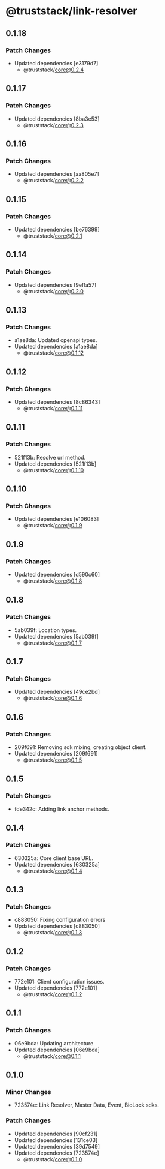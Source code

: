 # @truststack/link-resolver

## 0.1.18

### Patch Changes

- Updated dependencies [e3179d7]
  - @truststack/core@0.2.4

## 0.1.17

### Patch Changes

- Updated dependencies [8ba3e53]
  - @truststack/core@0.2.3

## 0.1.16

### Patch Changes

- Updated dependencies [aa805e7]
  - @truststack/core@0.2.2

## 0.1.15

### Patch Changes

- Updated dependencies [be76399]
  - @truststack/core@0.2.1

## 0.1.14

### Patch Changes

- Updated dependencies [9effa57]
  - @truststack/core@0.2.0

## 0.1.13

### Patch Changes

- a1ae8da: Updated openapi types.
- Updated dependencies [a1ae8da]
  - @truststack/core@0.1.12

## 0.1.12

### Patch Changes

- Updated dependencies [8c86343]
  - @truststack/core@0.1.11

## 0.1.11

### Patch Changes

- 521f13b: Resolve url method.
- Updated dependencies [521f13b]
  - @truststack/core@0.1.10

## 0.1.10

### Patch Changes

- Updated dependencies [e106083]
  - @truststack/core@0.1.9

## 0.1.9

### Patch Changes

- Updated dependencies [d590c60]
  - @truststack/core@0.1.8

## 0.1.8

### Patch Changes

- 5ab039f: Location types.
- Updated dependencies [5ab039f]
  - @truststack/core@0.1.7

## 0.1.7

### Patch Changes

- Updated dependencies [49ce2bd]
  - @truststack/core@0.1.6

## 0.1.6

### Patch Changes

- 209f691: Removing sdk mixing, creating object client.
- Updated dependencies [209f691]
  - @truststack/core@0.1.5

## 0.1.5

### Patch Changes

- fde342c: Adding link anchor methods.

## 0.1.4

### Patch Changes

- 630325a: Core client base URL.
- Updated dependencies [630325a]
  - @truststack/core@0.1.4

## 0.1.3

### Patch Changes

- c883050: Fixing configuration errors
- Updated dependencies [c883050]
  - @truststack/core@0.1.3

## 0.1.2

### Patch Changes

- 772e101: Client configuration issues.
- Updated dependencies [772e101]
  - @truststack/core@0.1.2

## 0.1.1

### Patch Changes

- 06e9bda: Updating architecture
- Updated dependencies [06e9bda]
  - @truststack/core@0.1.1

## 0.1.0

### Minor Changes

- 723574e: Link Resolver, Master Data, Event, BioLock sdks.

### Patch Changes

- Updated dependencies [90cf231]
- Updated dependencies [131ce03]
- Updated dependencies [39d7549]
- Updated dependencies [723574e]
  - @truststack/core@0.1.0
